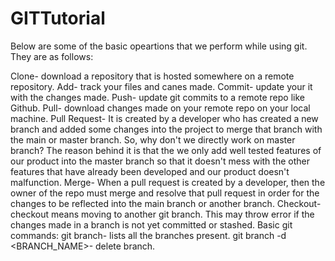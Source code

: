# GITTutorial

Below are some of the basic opeartions that we perform while using git. They are as follows:

Clone-  download a repository that is hosted somewhere on a remote repository.
Add-    track your files and canes made.
Commit- update your it with the changes made.
Push-   update git commits to a remote repo like Github.
Pull-   download changes made on your remote repo on your local machine.
Pull Request- It is created by a developer who has created a new branch and added some changes into the project to merge that branch with the main or master branch. So, why don't we directly work on master branch? The reason behind it is that the we only add well tested features of our product into the master branch so that it doesn't mess with the other features that have already been developed and our product doesn't malfunction.
Merge- When a pull request is created by a developer, then the owner of the repo must merge and resolve that pull request in order for the changes to be reflected into the main branch or another branch. 
Checkout- checkout means moving to another git branch. This may throw error if the changes made in a branch is not yet committed or stashed.
Basic git commands:
git branch- lists all the branches present.
git branch -d <BRANCH_NAME>- delete  branch.

